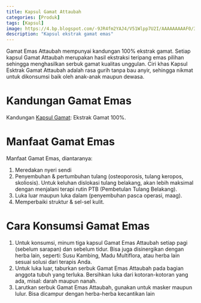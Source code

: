```yaml
---
title: Kapsul Gamat Attaubah
categories: [Produk]
tags: [Kapsul]
image: https://4.bp.blogspot.com/-9JR4fm2YAJ4/V51Wlpp7U2I/AAAAAAAAAF0/3vnylpDG5po3B0irdRzsFisilYsf5ry_ACPcB/s1600/gamat-emas.png
description: "Kapsul ekstrak gamat emas"
---
```


<div>Gamat Emas Attaubah mempunyai kandungan 100% ekstrak gamat. Setiap kapsul Gamat Attaubah merupakan hasil ekstraksi teripang emas pilihan sehingga menghasilkan serbuk gamat kualitas unggulan. Ciri khas Kapsul Esktrak Gamat Attaubah adalah rasa gurih tanpa bau anyir, sehingga nikmat untuk dikonsumsi baik oleh anak-anak maupun dewasa.</div>

<h1>Kandungan Gamat Emas</h1>

<div>Kandungan <a  class="mhoapp purple" href="{{ site.baseurl }}/posts/kapsul-gamat-39j" title="Kapsul Gamat Attaubah">Kapsul Gamat</a>: Ekstrak Gamat 100%.</div>

<h1>Manfaat Gamat Emas</h1>

<div>Manfaat Gamat Emas, diantaranya:</div>

<ol><li>Meredakan nyeri sendi</li>
    <li>Penyembuhan &amp; pertumbuhan tulang (osteoporosis, tulang keropos, skoliosis). Untuk keluhan dislokasi tulang belakang, akan lebih maksimal dengan menjalani terapi rutin PTB (Pembetulan Tulang Belakang).</li>
    <li>Luka luar maupun luka dalam (penyembuhan pasca operasi, maag).</li>
    <li>Memperbaiki struktur &amp; sel-sel kulit.</li>
</ol>

<h1>Cara Konsumsi Gamat Emas</h1>

<ol>
    <li>Untuk konsumsi, minum tiga kapsul Gamat Emas Attaubah setiap pagi (sebelum sarapan) dan sebelum tidur. Bisa juga disinergikan dengan herba lain, seperti: Susu Kambing, Madu Multiflora, atau herba lain sesuai solusi dari terapis Anda.</li>
    <li>Untuk luka luar, taburkan serbuk Gamat Emas Attaubah pada bagian anggota tubuh yang terluka. Bersihkan luka dari kotoran-kotoran yang ada, misal: darah maupun nanah.</li>
    <li>Larutkan serbuk Gamat Emas Attaubah, gunakan untuk masker maupun lulur. Bisa dicampur dengan herba-herba kecantikan lain</li>
</ol>